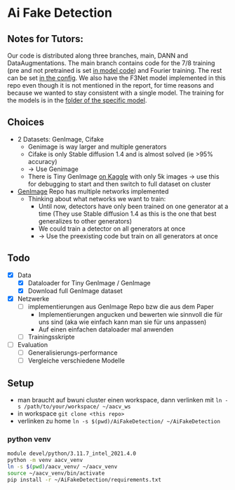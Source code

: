 # Ai Fake Detection

## Notes for Tutors:
Our code is distributed along three branches, main, DANN and DataAugmentations. The main branch contains code for the 7/8 training (pre and not pretrained is set [in model code](models/CNNDetection/networks/resnet.py#189)) and Fourier training. The rest can be set [in the config](models/CNNDetection/train.yaml).
We also have the F3Net model implemented in this repo even though it is not mentioned in the report, for time reasons and because we wanted to stay consistent with a single model.
The training for the models is in the [folder of the specific model](models/CNNDetection/train.py).

## Choices

- 2 Datasets: GenImage, Cifake
    - Genimage is way larger and multiple generators
    - Cifake is only Stable diffusion 1.4 and is almost solved (ie >95% accuracy)
    - -> Use Genimage
    - There is Tiny GenImage [on Kaggle](https://www.kaggle.com/datasets/yangsangtai/tiny-genimage) with only 5k images -> use this for debugging to start and then switch to full dataset on cluster
- [GenImage](https://github.com/GenImage-Dataset/GenImage/tree/main?tab=readme-ov-file#genimage-a-million-scale-benchmark-for-detecting-ai-generated-image-homepage) Repo has multiple networks implemented
    - Thinking about what networks we want to train:
        - Until now, detectors have only been trained on one generator at a time (They use Stable diffusion 1.4 as this is the one that best generalizes to other generators)
        - We could train a detector on all generators at once
        - -> Use the preexisting code but train on all generators at once


## Todo
- [x] Data
    - [x] Dataloader for Tiny GenImage / GenImage
    - [x] Download full GenImage dataset
- [x] Netzwerke
    - [ ] implementierungen aus GenImage Repo bzw die aus dem Paper
        - Implementierungen angucken und bewerten wie sinnvoll die für uns sind (aka wie einfach kann man sie für uns anpassen)
        - Auf einen einfachen dataloader mal anwenden
    - [ ] Trainingsskripte
- [ ] Evaluation
    - [ ] Generalisierungs-performance
    - [ ] Vergleiche verschiedene Modelle

## Setup

- man braucht auf bwuni cluster einen workspace, dann verlinken mit `ln -s /path/to/your/workspace/ ~/aacv_ws`
- in workspace `git clone <this repo>`
- verlinken zu home `ln -s $(pwd)/AiFakeDetection/ ~/AiFakeDetection`

### python venv

```bash
module devel/python/3.11.7_intel_2021.4.0
python -m venv aacv_venv
ln -s $(pwd)/aacv_venv/ ~/aacv_venv
source ~/aacv_venv/bin/activate
pip install -r ~/AiFakeDetection/requirements.txt
```
